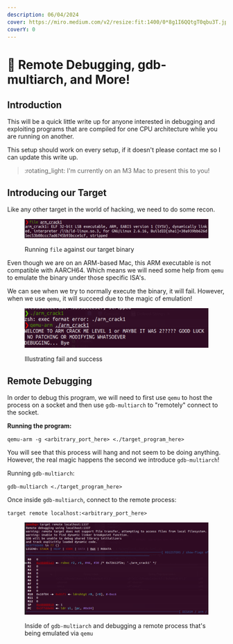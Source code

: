 ```yaml
---
description: 06/04/2024
cover: https://miro.medium.com/v2/resize:fit:1400/0*8g1I6QQtgT0qbu3T.jpg
coverY: 0
---
```


# 🤙 Remote Debugging, gdb-multiarch, and More!

## Introduction

This will be a quick little write up for anyone interested in debugging and exploiting programs that are compiled for one CPU architecture while you are running on another.

This setup should work on every setup, if it doesn't please contact me so I can update this write up.&#x20;

> :rotating\_light: I'm currently on an M3 Mac to present this to you!

## Introducing our Target

Like any other target in the world of hacking, we need to do some recon.

<figure><img src="../.gitbook/assets/image (5) (1).png" alt=""><figcaption><p>Running <code>file</code> against our target binary</p></figcaption></figure>

Even though we are on an ARM-based Mac, this ARM executable is not compatible with AARCH64. Which means we will need some help from `qemu` to emulate the binary under those specific ISA's.

We can see when we try to normally execute the binary, it will fail. However, when we use `qemu`, it will succeed due to the magic of emulation!

<figure><img src="../.gitbook/assets/image (1) (1) (1) (1) (1) (1) (1) (1) (1).png" alt=""><figcaption><p>Illustrating fail and success</p></figcaption></figure>

## Remote Debugging

In order to debug this program, we will need to first use `qemu` to host the process on a socket and then use `gdb-multiarch` to "remotely" connect to the socket.

**Running the program:**

```
qemu-arm -g <arbitrary_port_here> <./target_program_here>
```

You will see that this process will hang and not seem to be doing anything. However, the real magic happens the second we introduce `gdb-multiarch`!

Running `gdb-multiarch`:

```
gdb-multiarch <./target_program_here>
```

Once inside `gdb-multiarch`, connect to the remote process:

```
target remote localhost:<arbitrary_port_here>
```

<figure><img src="../.gitbook/assets/image (3) (1) (1) (1).png" alt=""><figcaption><p>Inside of <code>gdb-multiarch</code> and debugging a remote process that's being emulated via <code>qemu</code></p></figcaption></figure>
